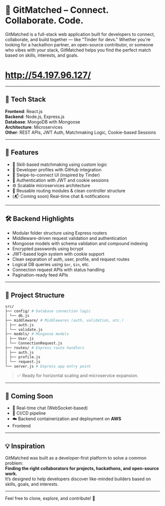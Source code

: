 # 🔗 GitMatched – Connect. Collaborate. Code.

GitMatched is a full-stack web application built for developers to connect, collaborate, and build together — like "Tinder for devs." Whether you're looking for a hackathon partner, an open-source contributor, or someone who vibes with your stack, GitMatched helps you find the perfect match based on skills, interests, and goals.
# http://54.197.96.127/
---

## 🚀 Tech Stack

**Frontend**: React.js  
**Backend**: Node.js, Express.js  
**Database**: MongoDB with Mongoose  
**Architecture**: Microservices  
**Other**: REST APIs, JWT Auth, Matchmaking Logic, Cookie-based Sessions

---

## 🧠 Features

- 🎯 Skill-based matchmaking using custom logic
- 👤 Developer profiles with GitHub integration
- 💌 Swipe-to-connect UI (inspired by Tinder)
- 🔐 Authentication with JWT and cookie sessions
- ⚙️ Scalable microservices architecture
- 🔄 Reusable routing modules & clean controller structure
- (📬 Coming soon) Real-time chat & notifications

---

## 🛠 Backend Highlights

- Modular folder structure using Express routers
- Middleware-driven request validation and authentication
- Mongoose models with schema validation and compound indexing
- Encrypted passwords using bcrypt
- JWT-based login system with cookie support
- Clean separation of auth, user, profile, and request routes
- Logical DB queries using `$or`, `$in`, etc.
- Connection request APIs with status handling
- Pagination-ready feed APIs

---

## 📁 Project Structure

```bash
src/
├── config/ # Database connection logic
│ └── db.js
├── middleware/ # Middlewares (auth, validation, etc.)
│ ├── auth.js
│ └── validate.js
├── models/ # Mongoose models
│ ├── User.js
│ └── ConnectionRequest.js
├── routes/ # Express route handlers
│ ├── auth.js
│ ├── profile.js
│ └── request.js
└── server.js # Express app entry point
```


> ✅ Ready for horizontal scaling and microservice expansion.

---

## 📌 Coming Soon

- 💬 Real-time chat (WebSocket-based)
- 🔄 CI/CD pipeline
- ☁️ Backend containerization and deployment on **AWS**
- Frontend

---

## 💡 Inspiration

GitMatched was built as a developer-first platform to solve a common problem:  
**Finding the right collaborators for projects, hackathons, and open-source work.**  
It’s designed to help developers discover like-minded builders based on skills, goals, and interests.

---

Feel free to clone, explore, and contribute! 🚀

